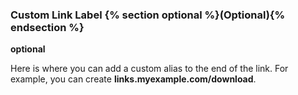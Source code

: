 
### Custom Link Label {% section optional %}(Optional){% endsection %}

**optional** 

Here is where you can add a custom alias to the end of the link. For example, you can create **links.myexample.com/download**.
